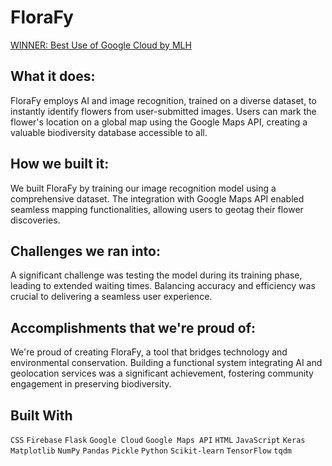 # FloraFy 

[WINNER: Best Use of Google Cloud by MLH](https://devpost.com/software/florafy-9xzfrj#updates)

## What it does:
FloraFy employs AI and image recognition, trained on a diverse dataset, to instantly identify flowers from user-submitted images. Users can mark the flower's location on a global map using the Google Maps API, creating a valuable biodiversity database accessible to all.

## How we built it: 
We built FloraFy by training our image recognition model using a comprehensive dataset. The integration with Google Maps API enabled seamless mapping functionalities, allowing users to geotag their flower discoveries.

## Challenges we ran into:
A significant challenge was testing the model during its training phase, leading to extended waiting times. Balancing accuracy and efficiency was crucial to delivering a seamless user experience.

## Accomplishments that we're proud of:
We're proud of creating FloraFy, a tool that bridges technology and environmental conservation. Building a functional system integrating AI and geolocation services was a significant achievement, fostering community engagement in preserving biodiversity.

## Built With

`CSS` `Firebase` `Flask` `Google Cloud` `Google Maps API` `HTML` `JavaScript` `Keras` `Matplotlib` `NumPy` `Pandas` `Pickle` `Python` `Scikit-learn` `TensorFlow` `tqdm`
